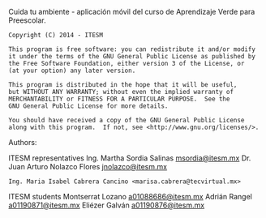 Cuida tu ambiente - aplicación móvil del curso de Aprendizaje Verde para Preescolar.

	Copyright (C) 2014 - ITESM

	This program is free software: you can redistribute it and/or modify
	it under the terms of the GNU General Public License as published by
	the Free Software Foundation, either version 3 of the License, or
	(at your option) any later version.

	This program is distributed in the hope that it will be useful,
	but WITHOUT ANY WARRANTY; without even the implied warranty of
	MERCHANTABILITY or FITNESS FOR A PARTICULAR PURPOSE.  See the
	GNU General Public License for more details.

	You should have received a copy of the GNU General Public License
	along with this program.  If not, see <http://www.gnu.org/licenses/>.


Authors:

  ITESM representatives
	Ing. Martha Sordia Salinas <msordia@itesm.mx>
  Dr. Juan Arturo Nolazco Flores <jnolazco@itesm.mx>

	Ing. Maria Isabel Cabrera Cancino <marisa.cabrera@tecvirtual.mx>

  ITESM students
	Montserrat Lozano <a01088686@itesm.mx>
	Adrián Rangel  <a01190871@itesm.mx>
	Eliézer Galván <a01190876@itesm.mx>
